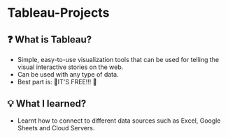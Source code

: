 # Tableau-Projects

## ❓ What is Tableau?
- Simple, easy-to-use visualization tools that can be used for telling the visual interactive stories on the web.
- Can be used with any type of data.
- Best part is: 🎉IT'S FREE!!! 🎉

## 💡 What I learned?
- Learnt how to connect to different data sources such as Excel, Google Sheets and Cloud Servers.
